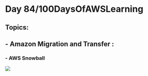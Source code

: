 <h1> Day 84/100DaysOfAWSLearning </h1>
<h2> Topics: </h2>

 <h2>  - Amazon Migration and Transfer : </h2>


<h3> - AWS Snowball </h3>
                
    

<img src = "https://github.com/thetechgirlgita/100-days-of-aws-learning/blob/master/Images/Day83/83_1.jpg?raw=true">

